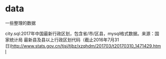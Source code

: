 # data
一些整理的数据

city.sql:2017年中国最新行政区划，包含省/市/区县，mysql格式数据。来源：国家统计局 最新县及县以上行政区划代码（截止2016年7月31日)http://www.stats.gov.cn/tjsj/tjbz/xzqhdm/201703/t20170310_1471429.html

